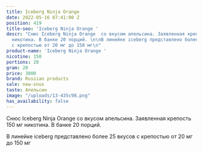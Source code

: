 ```yaml
---
title: Iceberg Ninja Orange
date: 2022-05-16 07:41:00 Z
position: 419
title-seo: 'Iceberg Ninja Orange '
descr: "Снюс Iceberg Ninja Orange  со вкусом апельсина. Заявленная крепость 150 мг
  никотина. В банке 20 порций. \n\nВ линейке iceberg представлено более 25 вкусов
  с крепостью от 20 мг до 150 мг\n"
product-name: 'Iceberg Ninja Orange '
nicotine: 150
portions: 20
gram: 20
price: 3000
brand: Russian products
sale: new-snus
taste: Апельсин
image: "/uploads/13-435c98.png"
has_availability: false
---
```


Снюс Iceberg Ninja Orange  со вкусом апельсина. Заявленная крепость 150 мг никотина. В банке 20 порций. 

В линейке iceberg представлено более 25 вкусов с крепостью от 20 мг до 150 мг
